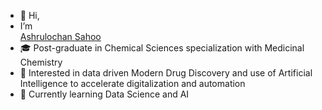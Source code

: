 - 👋 Hi, 
- I’m <div class="badge-base LI-profile-badge" data-locale="en_US" data-size="large" data-theme="dark" data-type="VERTICAL" data-vanity="ashrulochan-sahoo-5bb890159" data-version="v1"><a class="badge-base__link LI-simple-link" href="https://in.linkedin.com/in/ashrulochan-sahoo-5bb890159?trk=profile-badge">Ashrulochan Sahoo</a></div>           
- 🎓 Post-graduate in Chemical Sciences specialization with Medicinal Chemistry
- 👀 Interested in data driven Modern Drug Discovery and use of Artificial Intelligence to accelerate digitalization and automation
- 🌱 Currently learning Data Science and AI     

<script src="https://platform.linkedin.com/badges/js/profile.js" async defer type="text/javascript"></script>

<!---
dSilu/dSilu is a ✨ special ✨ repository because its `README.md` (this file) appears on your GitHub profile.
You can click the Preview link to take a look at your changes.
--->
